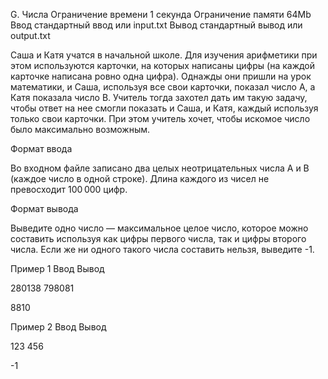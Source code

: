 
G. Числа
Ограничение времени 	1 секунда
Ограничение памяти 	64Mb
Ввод 	стандартный ввод или input.txt
Вывод 	стандартный вывод или output.txt

Саша и Катя учатся в начальной школе. Для изучения арифметики при этом используются карточки, на которых написаны цифры (на каждой карточке написана ровно одна цифра). Однажды они пришли на урок математики, и Саша, используя все свои карточки, показал число A, а Катя показала число B. Учитель тогда захотел дать им такую задачу, чтобы ответ на нее смогли показать и Саша, и Катя, каждый используя только свои карточки. При этом учитель хочет, чтобы искомое число было максимально возможным.

Формат ввода

Во входном файле записано два целых неотрицательных числа A и B (каждое число в одной строке). Длина каждого из чисел не превосходит 100 000 цифр.

Формат вывода

Выведите одно число — максимальное целое число, которое можно составить используя как цифры первого числа, так и цифры второго числа. Если же ни одного такого числа составить нельзя, выведите -1.

Пример 1
Ввод
Вывод

280138
798081

	

8810

Пример 2
Ввод
Вывод

123
456

	

-1
